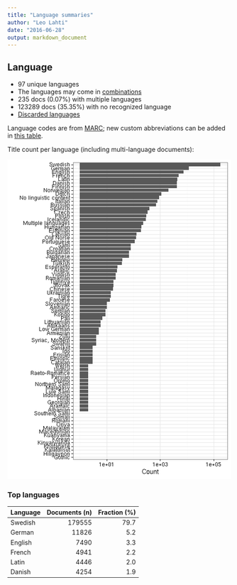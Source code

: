 ```yaml
---
title: "Language summaries"
author: "Leo Lahti"
date: "2016-06-28"
output: markdown_document
---
```


## Language

 * 97 unique languages
 * The languages may come in [combinations](output.tables/language_conversions.csv)
 * 235 docs (0.07%) with multiple languages
 * 123289 docs (35.35%) with no recognized language 
 * [Discarded languages](output.tables/language_discarded.csv)

Language codes are from [MARC](http://www.loc.gov/marc/languages/language_code.html); new custom abbreviations can be added in [this table](https://github.com/rOpenGov/bibliographica/blob/master/inst/extdata/language_abbreviations.csv).

Title count per language (including multi-language documents):

![plot of chunk summarylang](figure/summarylang-1.png)


### Top languages


|Language | Documents (n)| Fraction (%)|
|:--------|-------------:|------------:|
|Swedish  |        179555|         79.7|
|German   |         11826|          5.2|
|English  |          7490|          3.3|
|French   |          4941|          2.2|
|Latin    |          4446|          2.0|
|Danish   |          4254|          1.9|


